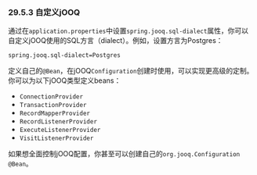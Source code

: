 ### 29.5.3 自定义jOOQ
通过在`application.properties`中设置`spring.jooq.sql-dialect`属性，你可以自定义jOOQ使用的SQL方言（dialect）。例如，设置方言为Postgres：
```properties
spring.jooq.sql-dialect=Postgres
```
定义自己的`@Bean`，在jOOQ`Configuration`创建时使用，可以实现更高级的定制。你可以为以下jOOQ类型定义beans：

* `ConnectionProvider`
* `TransactionProvider`
* `RecordMapperProvider`
* `RecordListenerProvider`
* `ExecuteListenerProvider`
* `VisitListenerProvider`

如果想全面控制jOOQ配置，你甚至可以创建自己的`org.jooq.Configuration` `@Bean`。
